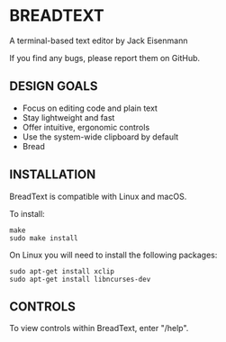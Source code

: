 
# BREADTEXT

A terminal-based text editor by Jack Eisenmann

If you find any bugs, please report them on GitHub.

## DESIGN GOALS

* Focus on editing code and plain text
* Stay lightweight and fast
* Offer intuitive, ergonomic controls
* Use the system-wide clipboard by default
* Bread

## INSTALLATION

BreadText is compatible with Linux and macOS.

To install:

```
make
sudo make install
```

On Linux you will need to install the following packages:

```
sudo apt-get install xclip
sudo apt-get install libncurses-dev
```

## CONTROLS

To view controls within BreadText, enter "/help".


